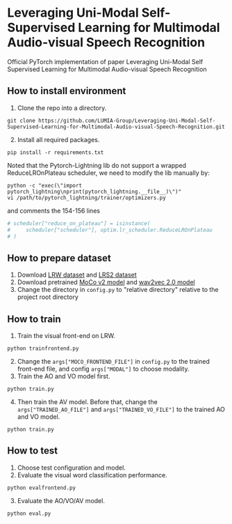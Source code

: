 # Leveraging Uni-Modal Self-Supervised Learning for Multimodal Audio-visual Speech Recognition
Official PyTorch implementation of paper Leveraging Uni-Modal Self Supervised Learning for Multimodal Audio-visual Speech Recognition
## How to install environment
1. Clone the repo into a directory. 
```shell
git clone https://github.com/LUMIA-Group/Leveraging-Uni-Modal-Self-Supervised-Learning-for-Multimodal-Audio-visual-Speech-Recognition.git
```
2. Install all required packages.
```shell
pip install -r requirements.txt
```
Noted that the Pytorch-Lightning lib do not support a wrapped ReduceLROnPlateau scheduler, we need to modify the lib manually by:
```shell
python -c "exec(\"import pytorch_lightning\nprint(pytorch_lightning.__file__)\")"
vi /path/to/pytorch_lightning/trainer/optimizers.py
```
and comments the 154-156 lines
```python
# scheduler["reduce_on_plateau"] = isinstance(
#     scheduler["scheduler"], optim.lr_scheduler.ReduceLROnPlateau
# )
```
## How to prepare dataset
1. Download [LRW dataset](https://www.robots.ox.ac.uk/~vgg/data/lip_reading/lrw1.html) and [LRS2 dataset](https://www.robots.ox.ac.uk/~vgg/data/lip_reading/lrs2.html)
2. Download pretrained [MoCo v2 model](https://dl.fbaipublicfiles.com/moco/moco_checkpoints/moco_v2_800ep/moco_v2_800ep_pretrain.pth.tar) and [wav2vec 2.0 model](https://dl.fbaipublicfiles.com/fairseq/wav2vec/wav2vec_vox_new.pt)
3. Change the directory in `config.py` to "relative directory" relative to the project root directory

## How to train
1. Train the visual front-end on LRW.
```shell
python trainfrontend.py
```
2. Change the `args["MOCO_FRONTEND_FILE"]` in `config.py` to the trained front-end file, and config `args["MODAL"]` to choose modality.
3. Train the AO and VO model first.
```shell
python train.py
```
4. Then train the AV model. Before that, change the `args["TRAINED_AO_FILE"]` and `args["TRAINED_VO_FILE"]` to the trained AO and VO model.
```shell
python train.py
```
## How to test
1. Choose test configuration and model.
2. Evaluate the visual word classification performance.
```shell
python evalfrontend.py
```
3. Evaluate the AO/VO/AV model.
```shell
python eval.py
```
